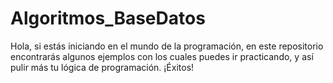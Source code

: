 # Algoritmos_BaseDatos
Hola, si estás iniciando en el mundo de la programación, en este repositorio encontrarás algunos ejemplos con los cuales puedes ir practicando,
y así pulir más tu lógica de programación.
¡Éxitos!
